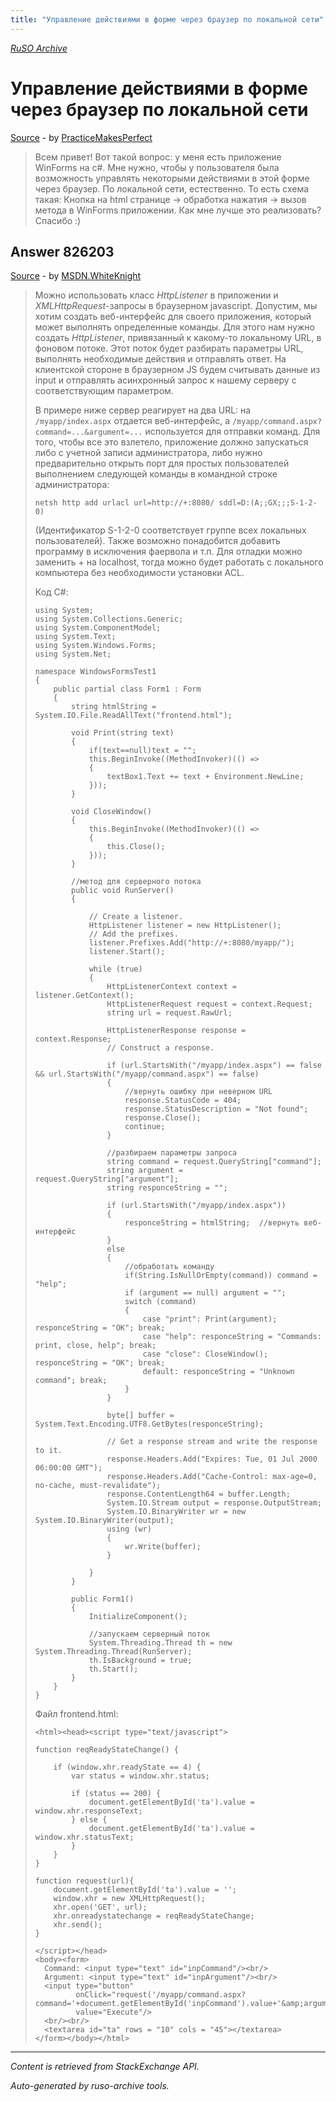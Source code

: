 ```yaml
---
title: "Управление действиями в форме через браузер по локальной сети"
---
```

<p><i><a href="https://github.com/MSDN-WhiteKnight/ruso-archive/">RuSO Archive</a></i></p>
<h1>Управление действиями в форме через браузер по локальной сети</h1>
<p><a href="https://ru.stackoverflow.com/questions/826046/%d0%a3%d0%bf%d1%80%d0%b0%d0%b2%d0%bb%d0%b5%d0%bd%d0%b8%d0%b5-%d0%b4%d0%b5%d0%b9%d1%81%d1%82%d0%b2%d0%b8%d1%8f%d0%bc%d0%b8-%d0%b2-%d1%84%d0%be%d1%80%d0%bc%d0%b5-%d1%87%d0%b5%d1%80%d0%b5%d0%b7-%d0%b1%d1%80%d0%b0%d1%83%d0%b7%d0%b5%d1%80-%d0%bf%d0%be-%d0%bb%d0%be%d0%ba%d0%b0%d0%bb%d1%8c%d0%bd%d0%be%d0%b9-%d1%81%d0%b5%d1%82%d0%b8">Source</a> - by <a href="https://ru.stackoverflow.com/users/293865/practicemakesperfect">PracticeMakesPerfect</a></p>
<blockquote>
<p>Всем привет! Вот такой вопрос: у меня есть приложение WinForms на c#. Мне нужно, чтобы у пользователя была возможность управлять некоторыми действиями в этой форме через браузер. По локальной сети, естественно. То есть схема такая:
Кнопка на html странице -> обработка нажатия -> вызов метода в WinForms приложении. Как мне лучше это реализовать? Спасибо :)</p>

</blockquote>
<h2>Answer 826203</h2>
<p><a href="https://ru.stackoverflow.com/a/826203/">Source</a> - by <a href="https://ru.stackoverflow.com/users/240512/msdn-whiteknight">MSDN.WhiteKnight</a></p>
<blockquote>
<p>Можно использовать класс <em>HttpListener</em> в приложении и <em>XMLHttpRequest</em>-запросы в браузерном javascript. Допустим, мы хотим создать веб-интерфейс для своего приложения, который может выполнять определенные команды. Для этого нам нужно создать <em>HttpListener</em>, привязанный к какому-то локальному URL, в фоновом потоке. Этот поток будет разбирать параметры URL, выполнять необходимые действия и отправлять ответ. На клиентской стороне в браузерном JS будем считывать данные из input и отправлять асинхронный запрос к нашему серверу с соответствующим параметром. </p>

<p>В примере ниже сервер реагирует на два URL: на <code>/myapp/index.aspx</code> отдается веб-интерфейс, а <code>/myapp/command.aspx?command=...&amp;argument=...</code> используется для отправки команд. Для того, чтобы все это взлетело, приложение должно запускаться либо с учетной записи администратора, либо нужно предварительно открыть порт для простых пользователей выполнением следующей команды в командной строке администратора:</p>

<pre><code>netsh http add urlacl url=http://+:8080/ sddl=D:(A;;GX;;;S-1-2-0)
</code></pre>

<p>(Идентификатор S-1-2-0 соответствует группе всех локальных пользователей). Также возможно понадобится добавить программу в исключения фаервола и т.п. Для отладки можно заменить + на localhost, тогда можно будет работать с локального компьютера без необходимости установки ACL.</p>

<p>Код C#:</p>

<pre><code>using System;
using System.Collections.Generic;
using System.ComponentModel;
using System.Text;
using System.Windows.Forms;
using System.Net;

namespace WindowsFormsTest1
{    
    public partial class Form1 : Form
    {
        string htmlString = System.IO.File.ReadAllText("frontend.html");

        void Print(string text)
        {
            if(text==null)text = "";
            this.BeginInvoke((MethodInvoker)(() =&gt;
            {
                textBox1.Text += text + Environment.NewLine;
            }));
        }

        void CloseWindow()
        {            
            this.BeginInvoke((MethodInvoker)(() =&gt;
            {
                this.Close();
            }));
        }

        //метод для серверного потока
        public void RunServer()
        {            

            // Create a listener.
            HttpListener listener = new HttpListener();
            // Add the prefixes.
            listener.Prefixes.Add("http://+:8080/myapp/");
            listener.Start();

            while (true)
            {
                HttpListenerContext context = listener.GetContext();
                HttpListenerRequest request = context.Request;
                string url = request.RawUrl;                                 

                HttpListenerResponse response = context.Response;
                // Construct a response.

                if (url.StartsWith("/myapp/index.aspx") == false &amp;&amp; url.StartsWith("/myapp/command.aspx") == false)
                {
                    //вернуть ошибку при неверном URL
                    response.StatusCode = 404;
                    response.StatusDescription = "Not found";
                    response.Close();
                    continue;
                }

                //разбираем параметры запроса
                string command = request.QueryString["command"];
                string argument = request.QueryString["argument"];
                string responceString = "";

                if (url.StartsWith("/myapp/index.aspx"))
                {
                    responceString = htmlString;  //вернуть веб-интерфейс                  
                }
                else
                {
                    //обработать команду
                    if(String.IsNullOrEmpty(command)) command = "help";
                    if (argument == null) argument = "";
                    switch (command)
                    {
                        case "print": Print(argument); responceString = "OK"; break;
                        case "help": responceString = "Commands: print, close, help"; break;
                        case "close": CloseWindow(); responceString = "OK"; break;
                        default: responceString = "Unknown command"; break;
                    }
                }

                byte[] buffer = System.Text.Encoding.UTF8.GetBytes(responceString);

                // Get a response stream and write the response to it.
                response.Headers.Add("Expires: Tue, 01 Jul 2000 06:00:00 GMT");
                response.Headers.Add("Cache-Control: max-age=0, no-cache, must-revalidate");
                response.ContentLength64 = buffer.Length;
                System.IO.Stream output = response.OutputStream;
                System.IO.BinaryWriter wr = new System.IO.BinaryWriter(output);
                using (wr)
                {
                    wr.Write(buffer);
                }

            }            
        }

        public Form1()
        {
            InitializeComponent();

            //запускаем серверный поток
            System.Threading.Thread th = new System.Threading.Thread(RunServer);
            th.IsBackground = true;
            th.Start();            
        }            
    }    
}
</code></pre>

<p>Файл frontend.html:</p>

<pre><code>&lt;html&gt;&lt;head&gt;&lt;script type="text/javascript"&gt;

function reqReadyStateChange() {

    if (window.xhr.readyState == 4) {   
        var status = window.xhr.status; 

        if (status == 200) {
            document.getElementById('ta').value = window.xhr.responseText;
        } else {
            document.getElementById('ta').value = window.xhr.statusText;
        }
    }
}

function request(url){
    document.getElementById('ta').value = '';
    window.xhr = new XMLHttpRequest();
    xhr.open('GET', url);
    xhr.onreadystatechange = reqReadyStateChange;
    xhr.send(); 
}

&lt;/script&gt;&lt;/head&gt;
&lt;body&gt;&lt;form&gt; 
  Command: &lt;input type="text" id="inpCommand"/&gt;&lt;br/&gt;
  Argument: &lt;input type="text" id="inpArgument"/&gt;&lt;br/&gt;
  &lt;input type="button" 
         onClick="request('/myapp/command.aspx?command='+document.getElementById('inpCommand').value+'&amp;amp;argument='+document.getElementById('inpArgument').value);" 
         value="Execute"/&gt;
  &lt;br/&gt;&lt;br/&gt;
  &lt;textarea id="ta" rows = "10" cols = "45"&gt;&lt;/textarea&gt;
&lt;/form&gt;&lt;/body&gt;&lt;/html&gt;
</code></pre>

</blockquote>
<hr/>
<p><i>Content is retrieved from StackExchange API. </i></p>
<p><i>Auto-generated by ruso-archive tools. </i></p>
